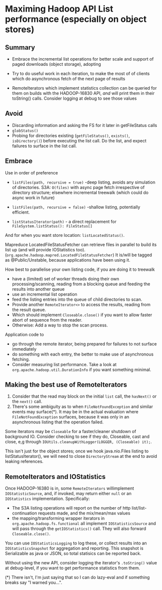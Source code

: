 <!---
  Licensed under the Apache License, Version 2.0 (the "License");
  you may not use this file except in compliance with the License.
  You may obtain a copy of the License at
  
   http://www.apache.org/licenses/LICENSE-2.0
  
  Unless required by applicable law or agreed to in writing, software
  distributed under the License is distributed on an "AS IS" BASIS,
  WITHOUT WARRANTIES OR CONDITIONS OF ANY KIND, either express or implied.
  See the License for the specific language governing permissions and
  limitations under the License. See accompanying LICENSE file.
-->

# Maximing Hadoop API List performance (especially on object stores)


## Summary

* Embrace the incremental list operations for better scale and support of paged downloads (object storage), adopting 

* Try to do useful work in each iteration, to make the most of of clients which do asynchronous fetch
  of the next page of results
* RemoteIterators which implement statistics collection can be queried for them on builds with the HADOOP-16830 API, *and* will print them in their toString() calls. Consider logging at debug to see those values

## Avoid 
 * Discarding information and asking the FS for it later in getFileStatus calls
 * `globStatus()`
 * Probing for directories existing (`getFileStatus()`, `exists()`, `isDirectory()`) before executing the list call. Do the list, and expect failures to surface in the list call.
 
## Embrace

Use in order of preference

* `listFiles(path, recursive = true)`  -deep listing, avoids any simulation of directories. S3A: `O(files)` with async page fetch irrespective of directory structure; elsewhere incremental treewalk (which could do async work in future)

* `listFiles(path, recursive = false)` -shallow listing, potentially efficient.
* `listStatusIterator(path)` - a direct replacement for `FileSystem.listStatus(): FileStatus[]`

And for when you want store location: `listLocatedStatus()`. 

Mapreduce LocatedFileStatusFetcher can retrieve files in parallel to build its list up (and will provide IOStatistics too). (`org.apache.hadoop.mapred.LocatedFileStatusFetcher`)
It is/will be tagged as @Public/Unstable, because applications have been using it.

How best to parallelise your own listing code, if you are doing it to treewalk


* have a (limited) set of worker threads doing their own processing/scanning, reading from a blocking queue and feeding the results into another queue
* use an incremental list operation
* feed the listing entries into the queue of child directories to scan. 
* Provide another `RemoteIterator<>` to access the results, reading from the result queue.
* Which should implement `Closeable.close()` if you want to allow faster abort of sequence from the reader.
* Otherwise: Add a way to stop the scan process.

Application code to 
* go through the remote iterator, being prepared for failures to not surface immediately
* do something with each entry, the better to make use of asynchronous fetching.
* Consider measuring list performance. Take a look at `org.apache.hadoop.util.DurationInfo` if
you want something minimal.


## Making the best use of RemoteIterators

1. Consider that the read may block on the initial `list` call, the `hasNext()` or the `next()` call.
1. There's some ambiguity as to when `FileNotFoundException` and similar events may surface(*). It may be
in the actual evaluation where `FileNotFoundException` surfaces, because it was only in an
asynchronous listing that the operation failed. 

Some iterators may be `Closeable` for a faster/cleaner shutdown of background IO.
Consider checking to see if they do, Closeable, cast and close, 
e,g through `IOUtils.cleanupWithLogger(LOGGER, (Closeable) it);`.

This isn't just for the object stores; once we hook java.nio.Files listing to listStatusIterator(), we will need to close
`DirectoryStream` at the end to avoid leaking references.



## RemoteIterators and IOStatistics


Once HADOOP-16380 is in, some `RemoteIterators` willimplement `IOStatisticSource`, and, if invoked, may return either `null` or an `IOStatistics` implementation. Specifically: 

* The S3A listing operations will report on the number of http list/list-continuation requests made, and the mix/mean/max values
* the mapping/transforming wrapper iterators in `org.apache.hadoop.fs.functional` all implement `IOStatisticsSource` and will
pass through the `getIOStatistics()` call. They will also forward `Closeable.close()`.

You can use `IOStatisticsLogging` to log these, or collect results into an `IOStatisticsSnapshot` for aggregation and reporting.
 This snapshot is Serializable as java or JSON, so total statisics can be reported back.

Without using the new API, consider logging the iterator's `.toString()` value at debug-level, if you
want to get performance statistics from them.


(*) There isn't, I'm just saying that so I can do lazy-eval and if something breaks say "I warned you...". 